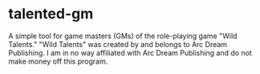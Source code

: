 # talented-gm
A simple tool for game masters (GMs) of the role-playing game "Wild Talents." "Wild Talents" was created by and belongs to Arc Dream Publishing. I am in no way affiliated with Arc Dream Publishing and do not make money off this program.
